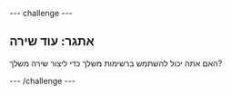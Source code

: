 \--- challenge \---

## אתגר: עוד שירה

האם אתה יכול להשתמש ברשימות משלך כדי ליצור שירה משלך?

\--- /challenge \---